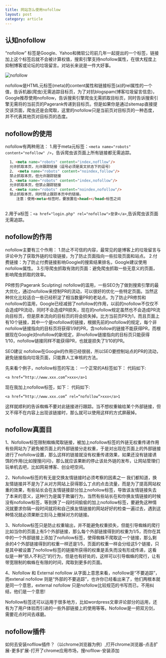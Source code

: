 ```yaml
---
title: 网站怎么使用nofollow
layout: post
category: article
---
```

## 认知nofollow

“nofollow” 标签是Google、Yahoo和微软公司前几年一起提出的一个标签，链接加上这个标签后就不会被计算权值，搜索引擎支持nofollow属性，在很大程度上抑制博客或论坛的垃圾留言。对站长来说是一件大好事。

![nofollow](https://wx3.sinaimg.cn/large/006cjkx2ly1g0c7g0pfnaj30ch09gdfv.jpg)

nofollow是HTML元标签(meta)的content属性和链接标签(a)的rel属性的一个值，告诉机器(爬虫)无需追踪目标页，为了对抗blogspam(博客垃圾留言信息)，Google推荐使用nofollow，告诉搜索引擎爬虫无需抓取目标页，同时告诉搜索引擎无需将的当前页的Pagerank传递到目标页。但是如果你是通过sitemap直接提交该页面，爬虫还是会爬取，这里的nofollow只是当前页对目标页的一种态度，并不代表其他页对目标页的态度。
## nofollow的使用 

nofollow有两种用法： 
1.用于meta元标签：`<meta name="robots" content="nofollow" />`，告诉爬虫该页面上所有链接都无需追踪。 

```html
  1、<meta name="robots" content="index,nofllow"/>
  允许抓取本页，允许跟踪链接（逗号必须是英文状态下的逗号）
  2、 <meta name="robots" content="noindex,follow"/>
  禁止抓取本页，但允许跟踪链接
  3、<meta name="robots" content="index,nofollow"/>
  允许抓取本页，但禁止跟踪链接
  4、<meta name="robots" content="noindex,nofollow"/>
  禁止抓取本页，同时禁止跟踪本页中的链接。
     注意：使用<meta>标签时，要放置在<head></head>标签之间
     
```

2.用于a标签：`<a href="login.php" rel="nofollow">登录</a>`,告诉爬虫该页面无需追踪。

## nofollow的作用 

nofollow主要有三个作用： 
1.防止不可信的内容，最常见的是博客上的垃圾留言与评论中为了获取外链的垃圾链接，为了防止页面指向一些拉圾页面和站点。 
2.付费链接：为了防止付费链接影响Google的搜索结果排名，Google建议使用nofollow属性。 
3.引导爬虫抓取有效的页面：避免爬虫抓取一些无意义的页面，影响爬虫抓取的效率。

PR修剪(Pagerank Sculpting) 
nofollow的滥用，一些SEO为了做到搜索引擎的最大优化，通过nofollow来控制PR的流动，可以很好的优化一些特定页面。当然这种优化比较适合一些已经积淀了相当数量PR的老站点。为了防止PR修剪和nofollow的滥用，Google已经减弱了nofollow的作用，以前的nofollow不仅仅不会造成PR流动，同时不会造成PR损失，现在的nofollow规定虽然也不会造成PR流向目标页，但是原本流向的目标页的将会损失掉。比方当前页PR为1，而且页面上有10个链接，其中一个是nofollow的链接，根据先前的nofollow的规定，每个非nofollow链接指向的目标页将获得1/9的PR，含nofollow的链接不能获得PR，而根据现在Google对nofollow的新规定，非nofollow链接指向的目标页只能获得1/10，nofollow链接同样不能获得PR，也就是损失了1/10的PR。

SEO建议 
nofollow在Google的作用已经很弱，所以SEO要控制站点的PR的流动，避免链接指向垃圾页面，只能靠人工审核的方法。

先来看个例子，nofollow标签的写法： 
一个正常的A标签如下： 
代码如下:

```
<a href=“http://www.xxx.com”>xxx</a>1
```

现在我加上nofollow标签，如下： 
代码如下:

```
<a href=“http://www.xxx.com” rel=“nofollow”>xxx</a>1
```

这样就顺利的告诉蜘蛛不要对此链接进行跟踪。当不想权重输给某个外部链接，但又不得不在内容上出现该链接时，那么就可以使用这样的方式屏蔽掉。

## nofollow真面目

1、Nofollow标签限制蜘蛛爬取链接，被加上nofollow标签的外链无权重传递作用 
有些网站为了避免被页面上的外部链接分走权重，于是对出现在页面上的外部链接进行了nofollow设置，那么这样的链接就没有权重传递效果，如果还没有链接诱饵的作用(比如搜搜问问)，那么就应该果断的停止该处外链的发布，让网站管理们玩单机去吧，比如网易博客、创业吧空间。

2、Nofollow标签的有无是交换友情链接时必须考察的因素之一 
我们都知道，换友情链接并不是为了从对方网站上获得那么丁点的点击流量，而是为了提高网站权重的效果，有些站长会在友情链接部分加上nofollow标签，导致该友情链接失去了本来的意义，这种行为是属于欺骗行为，当然有些站长在和你换友情链接的时候没有nofollow标签，等到换了一段时间偷偷的加上nofollow标签，要避免这种情况就要求你隔一段时间就将和自己换友情链接的网站好好的检查一遍过去，遇到这种情况就必须果断立刻马上撤掉对方的链接。

3、Nofollow标签只是防止权重输出，并不能避免权重损失，但能引导蜘蛛的爬行 
比如当你的页面上有5个外部链接，那么每个外部链接得到的权重为1/5，而你在其中的一个外部链接上添加了nofollow标签，使得蜘蛛不爬取这一个链接，那么剩余的4个外部链接得到的权重一样还是1/5，页面的权重一样会分给这5个链接，只是其中被设置了nofollow标签的链接所获得的权重是丢失而没有形成传递，这看似是一种“损人不利己”的行为，但是也有好处的，这样可以引导蜘蛛的爬行，让有带宽限制的蜘蛛在有限的时间，爬取到更多的页面。

4、Nofollow 和 External nofollow 
从字面上意思来看，nofollow是“不要追踪”，而extenal nofollow 则是“外部的不要追踪”，也许你已经看出来了，他们两根本就是同一个意思，external nofollow 只是nofollow比较规范的书写而已，不用纠结，他们是一个意思!

Nofollow标签还可以运用于很多地方，比如wordpress文章评论部分的运用，还有为了用户体验而引进的一些外部链接上的使用等等。Nofollow是一把双刃剑，需要花点时间去琢磨。

## nofollow插件

如何去安装nofllow插件？（以chrome浏览器为例）,打开chrome浏览器-点击扩展-更多扩展-打开了chrome应用市场，搜nofllow-安装添加
